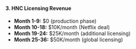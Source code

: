 #### 3. HNC Licensing Revenue

- **Month 1-9:** $0 (production phase)
- **Month 10-18:** $10K/month (Netflix deal)
- **Month 19-24:** $25K/month (additional licensing)
- **Month 25-36:** $50K/month (global licensing)
